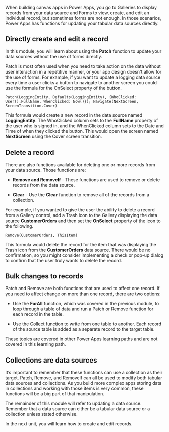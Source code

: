 When building canvas apps in Power Apps, you go to Galleries to display records from your data source and Forms to view, create, and edit an individual record, but sometimes forms are not enough. In those scenarios, Power Apps has functions for updating your tabular data sources directly.

Directly create and edit a record
---------------------------------

In this module, you will learn about using the **Patch** function to update
your data sources without the use of forms directly.

Patch is most often used when you need to take action on the data without user interaction in a repetitive manner, or your app design doesn't allow for the use of forms. For example, if you want to update a logging data source every time a user clicks a button to navigate to another screen you could use the formula for the OnSelect property of the button.

```
Patch(LoggingEntity, Defaults(LoggingEntity), {WhoClicked:
User().FullName, WhenClicked: Now()}); Navigate(NextScreen,
ScreenTransition.Cover)
```

This formula would create a new record in the data source named **LoggingEntity**. The WhoClicked column sets to the **FullName** property of the user who is signed in, and the WhenClicked column sets to the Date and Time of when they clicked the button. This would open the screen named **NextScreen** using the Cover screen transition.

Delete a record
---------------

There are also functions available for deleting one or more records from
your data source. Those functions are:

-   **Remove and RemoveIf** - These functions are used to remove or
    delete records from the data source.

-   **Clear** - Use the **Clear** function to remove all of the records
    from a collection.

For example, if you wanted to give the user the ability to delete a record from a Gallery control, add a Trash icon to the Gallery displaying the data source **CustomerOrders** and then set the **OnSelect** property of the icon to the following.

```
Remove(CustomerOrders, ThisItem)
```

This formula would delete the record for the item that was displaying the Trash icon from the **CustomerOrders** data source. There would be no confirmation, so you might consider implementing a check or pop-up dialog to confirm that the user truly wants to delete the record.

Bulk changes to records
-----------------------

Patch and Remove are both functions that are used to
affect one record. If you need to affect change on more than one record,
there are two options:

-   Use the **ForAll** function, which was covered in the previous
    module, to loop through a table of data and run a Patch or Remove
    function for each record in the table.

-   Use the
    [Collect](https://docs.microsoft.com/powerapps/maker/canvas-apps/functions/function-clear-collect-clearcollect)
    function to write from one table to another. Each record of the
    source table is added as a separate record to the target table.

These topics are covered in other Power Apps learning paths and are not covered in this
learning path.

Collections are data sources 
--------------------------------------

It’s important to remember that these functions can use a collection as their target. Patch, Remove, and RemoveIf can all be used to modify both tabular data sources and collections. As you build more complex apps storing data in collections and working with those items is very common, these functions will be a big part of that manipulation.

The remainder of this module will refer to updating a data source. Remember that a data source can either be a tabular data source or a collection unless stated otherwise.

In the next unit, you will learn how to create and edit records.

